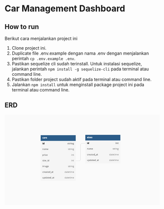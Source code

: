# Car Management Dashboard

## How to run
Berikut cara menjalankan project ini

1. Clone project ini.
2. Duplicate file .env.example dengan nama .env dengan menjalankan perintah `cp .env.example .env`.
3. Pastikan sequelize cli sudah terinstall. Untuk instalasi sequelize, jalankan perintah `npm install -g sequelize-cli` pada terminal atau command line.
4. Pastikan folder project sudah aktif pada terminal atau command line.
5. Jalankan `npm install`  untuk menginstall package project ini pada terminal atau command line.




## ERD
![Entity Relationship Diagram](public/img/erd.png)
